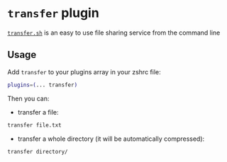 # `transfer` plugin

[`transfer.sh`](https://transfer.sh) is an easy to use file sharing service from the command line

## Usage

Add `transfer` to your plugins array in your zshrc file:
```zsh
plugins=(... transfer)
```

Then you can:

- transfer a file:

```zsh
transfer file.txt
```

- transfer a whole directory (it will be automatically compressed):

```zsh
transfer directory/
```
